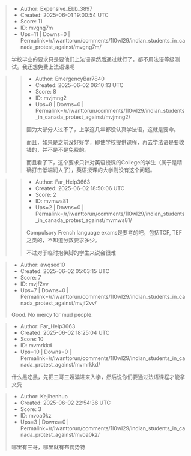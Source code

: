 > - Author: Expensive_Ebb_3897
> - Created: 2025-06-01 19:00:54 UTC
> - Score: 11
> - ID: mvgng7m
> - Ups=11 | Downs=0 | Permalink=/r/iwanttorun/comments/1l0wl29/indian_students_in_canada_protest_against/mvgng7m/
>
> 学校毕业的要求只是要他们上法语课然后通过就行了，都不用法语等级测试。我还想免费上法语课呢

>> - Author: EmergencyBar7840
>> - Created: 2025-06-02 06:10:13 UTC
>> - Score: 8
>> - ID: mvjmng2
>> - Ups=8 | Downs=0 | Permalink=/r/iwanttorun/comments/1l0wl29/indian_students_in_canada_protest_against/mvjmng2/
>>
>> 因为大部分人过不了，上学这几年都没认真学法语，这就是要命。
>> 
>> 而且，如果是之前没好好学，即使学校提供课程，再去学法语是要收钱的，并不是不是免费的。
>> 
>> 而且看了下，这个要求只针对英语授课的College的学生（属于是精确打击低端润人了），英语授课的大学则没有这个问题。

>> - Author: Far_Help3663
>> - Created: 2025-06-02 18:50:06 UTC
>> - Score: 2
>> - ID: mvmws81
>> - Ups=2 | Downs=0 | Permalink=/r/iwanttorun/comments/1l0wl29/indian_students_in_canada_protest_against/mvmws81/
>>
>> Compulsory French language exams是要考的吧，包括TCF, TEF之类的，不知道分数要求多少。
>> 
>> 不过对于临时抱佛脚的学生来说会很难

> - Author: awqsed10
> - Created: 2025-06-02 05:03:15 UTC
> - Score: 7
> - ID: mvjf2vv
> - Ups=7 | Downs=0 | Permalink=/r/iwanttorun/comments/1l0wl29/indian_students_in_canada_protest_against/mvjf2vv/
>
> Good. No mercy for mud people.

> - Author: Far_Help3663
> - Created: 2025-06-02 18:25:04 UTC
> - Score: 10
> - ID: mvmrkkd
> - Ups=10 | Downs=0 | Permalink=/r/iwanttorun/comments/1l0wl29/indian_students_in_canada_protest_against/mvmrkkd/
>
> 什么黑吃黑，先把三哥三嫂骗进来入学，然后说你们要通过法语课程才能拿文凭

> - Author: Kejihenhuo
> - Created: 2025-06-02 22:54:36 UTC
> - Score: 3
> - ID: mvoa0kz
> - Ups=3 | Downs=0 | Permalink=/r/iwanttorun/comments/1l0wl29/indian_students_in_canada_protest_against/mvoa0kz/
>
> 哪里有三哥，哪里就有布偶势特
